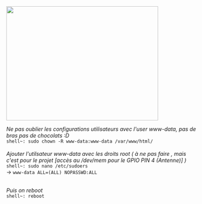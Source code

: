 <img src="https://e7.pngegg.com/pngimages/653/121/png-clipart-preventive-maintenance-company-service-reliability-centered-maintenance-others-miscellaneous-text.png" height="300" width="400">

*Ne pas oublier les configurations utilisateurs avec l'user www-data, pas de bras pas de chocolats :D*<br>
`shell~: sudo chown -R www-data:www-data /var/www/html/`<br>
<br>*Ajouter l'utilsateur www-data avec les droits root ( à ne pas faire , mais c'est pour le projet [accès au /dev/mem pour le GPIO PIN 4 (Antenne)] )*<br>
`shell~: sudo nano /etc/sudoers` 
<br>    -> `www-data ALL=(ALL) NOPASSWD:ALL`

<br>*Puis on reboot*<br>`shell~: reboot`
